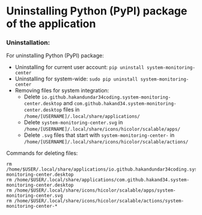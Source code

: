 # Uninstalling Python (PyPI) package of the application

### Uninstallation:
For uninstalling Python (PyPI) package:
- Uninstalling for current user account: `pip uninstall system-monitoring-center`
- Uninstalling for system-wide: `sudo pip uninstall system-monitoring-center`
- Removing files for system integration:
  - Delete `io.github.hakandundar34coding.system-monitoring-center.desktop` and `com.github.hakand34.system-monitoring-center.desktop` files in `/home/[USERNAME]/.local/share/applications/`
  - Delete `system-monitoring-center.svg` in `/home/[USERNAME]/.local/share/icons/hicolor/scalable/apps/`
  - Delete `.svg` files that start with `system-monitoring-center-` in `/home/[USERNAME]/.local/share/icons/hicolor/scalable/actions/`

Commands for deleting files:

```
rm /home/$USER/.local/share/applications/io.github.hakandundar34coding.system-monitoring-center.desktop
rm /home/$USER/.local/share/applications/com.github.hakand34.system-monitoring-center.desktop
rm /home/$USER/.local/share/icons/hicolor/scalable/apps/system-monitoring-center.svg
rm /home/$USER/.local/share/icons/hicolor/scalable/actions/system-monitoring-center-*
```
